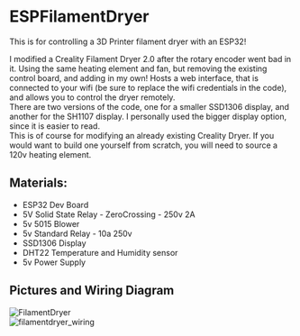 # ESPFilamentDryer

This is for controlling a 3D Printer filament dryer with an ESP32!

I modified a Creality Filament Dryer 2.0 after the rotary encoder went bad in it. Using the same heating element and fan, but removing the existing control board, and adding in my own!
Hosts a web interface, that is connected to your wifi (be sure to replace the wifi credentials in the code), and allows you to control the dryer remotely.  
There are two versions of the code, one for a smaller SSD1306 display, and another for the SH1107 display. I personally used the bigger display option, since it is easier to read.  
This is of course for modifying an already existing Creality Dryer. If you would want to build one yourself from scratch, you will need to source a 120v heating element. 

## Materials:

- ESP32 Dev Board
- 5V Solid State Relay - ZeroCrossing - 250v 2A  
- 5v 5015 Blower
- 5v Standard Relay - 10a 250v
- SSD1306 Display
- DHT22 Temperature and Humidity sensor
- 5v Power Supply

## Pictures and Wiring Diagram
![FilamentDryer](https://github.com/user-attachments/assets/97a9a222-02ea-4390-a8a3-ec0388e8eb22)  
![filamentdryer_wiring](https://github.com/user-attachments/assets/dd70efe3-6284-42fd-ba7d-9f101eceab8c)
